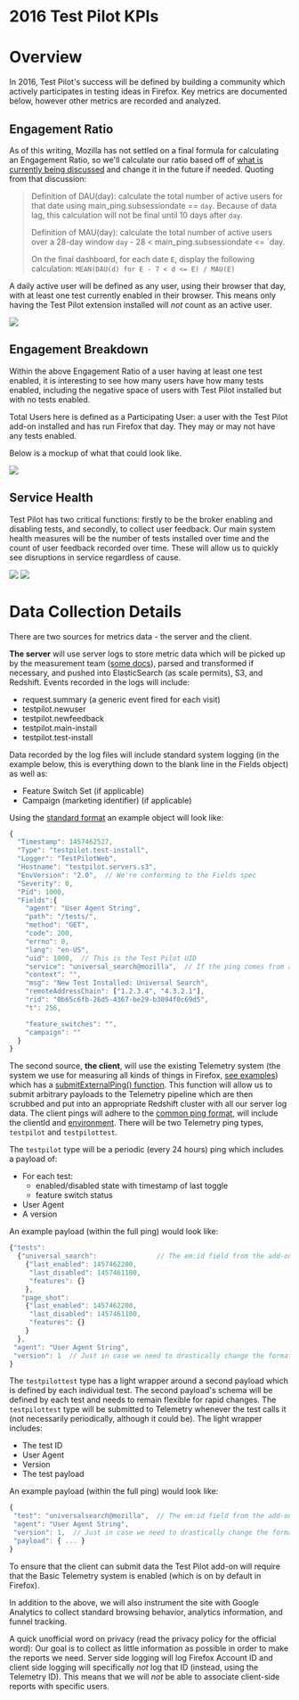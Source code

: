 2016 Test Pilot KPIs
====================

# Overview

In 2016, Test Pilot's success will be defined by building a community which
actively participates in testing ideas in Firefox.  Key metrics are documented
below, however other metrics are recorded and analyzed.

## Engagement Ratio

As of this writing, Mozilla has not settled on a final formula for calculating
an Engagement Ratio, so we'll calculate our ratio based off of [what is
currently being discussed][2] and change it in the future if needed.  Quoting
from that discussion:

> Definition of DAU(day): calculate the total number of active users for that
> date using main_ping.subsessiondate == `day`. Because of data lag, this
> calculation will not be final until 10 days after `day`.
>
> Definition of MAU(day): calculate the total number of active users over a
> 28-day window `day` - 28 < main_ping.subsessiondate <= `day.
>
> On the final dashboard, for each date `E`, display the following calculation:
> `MEAN(DAU(d) for E - 7 < d <= E) / MAU(E)`

A daily active user will be defined as any user, using their browser that day,
with at least one test currently enabled in their browser.  This means only
having the Test Pilot extension installed will *not* count as an active user.

![](metrics-engagement-ratio.png)

## Engagement Breakdown

Within the above Engagement Ratio of a user having at least one test enabled,
it is interesting to see how many users have how many tests enabled, including
the negative space of users with Test Pilot installed but with no tests
enabled.

Total Users here is defined as a Participating User: a user with the Test Pilot
add-on installed and has run Firefox that day.  They may or may not have any
tests enabled.

Below is a mockup of what that could look like.

![](metrics-engagement-breakdown.png)

## Service Health

Test Pilot has two critical functions:  firstly to be the broker enabling and
disabling tests, and secondly, to collect user feedback.  Our main system
health measures will be the number of tests installed over time and the count
of user feedback recorded over time.  These will allow us to quickly see
disruptions in service regardless of cause.

![](metrics-feedback-recorded.png)
![](metrics-total-installs.png)

# Data Collection Details

There are two sources for metrics data - the server and the client.

**The server** will use server logs to store metric data which will be picked
up by the measurement team ([some docs][3]), parsed and transformed if
necessary, and pushed into ElasticSearch (as scale permits), S3, and Redshift.
Events recorded in the logs will include:

* request.summary (a generic event fired for each visit)
* testpilot.newuser
* testpilot.newfeedback
* testpilot.main-install
* testpilot.test-install

Data recorded by the log files will include standard system logging (in the
example below, this is everything down to the blank line in the Fields object)
as well as:
* Feature Switch Set (if applicable)
* Campaign (marketing identifier) (if applicable)

Using the [standard format][4] an example object will look like:

```js
{
  "Timestamp": 1457462527,
  "Type": "testpilot.test-install",
  "Logger": "TestPilotWeb",
  "Hostname": "testpilot.servers.s3",
  "EnvVersion": "2.0",  // We're conforming to the Fields spec
  "Severity": 0,
  "Pid": 1000,
  "Fields":{
    "agent": "User Agent String",
    "path": "/tests/",
    "method": "GET",
    "code": 200,
    "errno": 0,
    "lang": "en-US",
    "uid": 1000,  // This is the Test Pilot UID
    "service": "universal_search@mozilla",  // If the ping comes from a test within the program, the identifier goes here
    "context": "",
    "msg": "New Test Installed: Universal Search",
    "remoteAddressChain": ["1.2.3.4", "4.3.2.1"],
    "rid": "0b65c6fb-26d5-4367-be29-b3094f0c69d5",
    "t": 256,

    "feature_switches": "",
    "campaign": ""
  }
}
```

The second source, **the client**, will use the existing Telemetry system (the
system we use for measuring all kinds of things in Firefox, [see examples][5])
which has a [submitExternalPing() function][6].  This function will allow us to
submit arbitrary payloads to the Telemetry pipeline which are then scrubbed and
put into an appropriate Redshift cluster with all our server log data.  The
client pings will adhere to the [common ping format][7], will include the
clientId and [environment][8].  There will be two Telemetry ping types,
`testpilot` and `testpilottest`.

The `testpilot` type will be a periodic (every 24 hours) ping which includes a
payload of:

* For each test:
  * enabled/disabled state with timestamp of last toggle
  * feature switch status
* User Agent
* A version

An example payload (within the full ping) would look like:
```js
{"tests":
  {"universal_search":               // The em:id field from the add-on
    {"last_enabled": 1457462200,
     "last_disabled": 1457461100,
     "features": {}
    },
   "page_shot":
    {"last_enabled": 1457462200,
     "last_disabled": 1457461100,
     "features": {}
    }
  },
 "agent": "User Agent String",
 "version": 1  // Just in case we need to drastically change the format later
}
```

The `testpilottest` type has a light wrapper around a second payload which is
defined by each individual test.  The second payload's schema will be defined
by each test and needs to remain flexible for rapid changes.  The
`testpilottest` type will be submitted to Telemetry whenever the test calls it
(not necessarily periodically, although it could be).  The light wrapper
includes:

* The test ID
* User Agent
* Version
* The test payload

An example payload (within the full ping) would look like:
```js
{
 "test": "universalsearch@mozilla",  // The em:id field from the add-on
 "agent": "User Agent String",
 "version": 1,  // Just in case we need to drastically change the format later
 "payload": { ... }
}
```

To ensure that the client can submit data the Test Pilot add-on will require
that the Basic Telemetry system is enabled (which is on by default in Firefox).

In addition to the above, we will also instrument the site with Google
Analytics to collect standard browsing behavior, analytics information, and
funnel tracking.

A quick unofficial word on privacy (read the privacy policy for the official
word): Our goal is to collect as little information as possible in order to
make the reports we need.  Server side logging will log Firefox Account ID and
client side logging will specifically *not* log that ID (instead, using the
Telemetry ID).  This means that we will *not* be able to associate client-side
reports with specific users.

[1]: https://wiki.mozilla.org/Test_Pilot/Metrics
[2]: https://bugzilla.mozilla.org/show_bug.cgi?id=1240849
[3]: https://mana.mozilla.org/wiki/display/SVCOPS/Telemetry+-+Data+Pipeline+Architecture
[4]: https://mana.mozilla.org/wiki/display/CLOUDSERVICES/Logging+Standard
[5]: https://telemetry.mozilla.org/
[6]: https://dxr.mozilla.org/mozilla-central/source/toolkit/components/telemetry/TelemetryController.jsm#192
[7]: https://gecko.readthedocs.org/en/latest/toolkit/components/telemetry/telemetry/common-ping.html
[8]: https://gecko.readthedocs.org/en/latest/toolkit/components/telemetry/telemetry/environment.html
